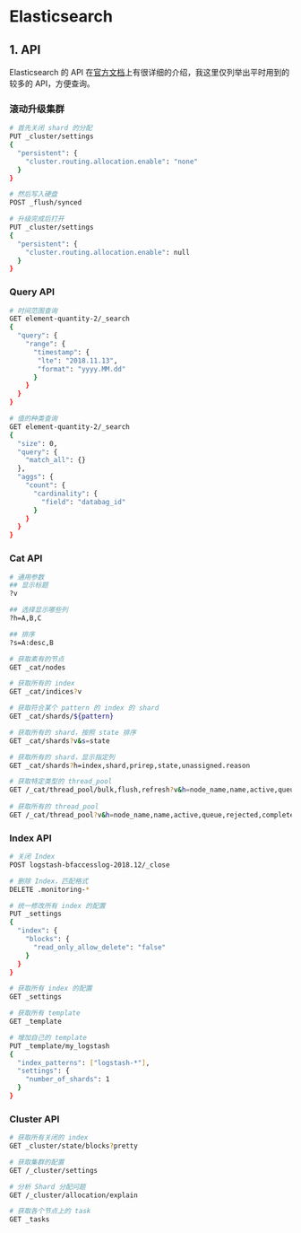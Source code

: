 # Elasticsearch

## 1. API

Elasticsearch 的 API 在[官方文档](https://www.elastic.co/guide/en/elasticsearch/reference/current/index.html)上有很详细的介绍，我这里仅列举出平时用到的较多的 API，方便查询。

### 滚动升级集群

```bash
# 首先关闭 shard 的分配
PUT _cluster/settings
{
  "persistent": {
    "cluster.routing.allocation.enable": "none"
  }
}

# 然后写入硬盘
POST _flush/synced

# 升级完成后打开
PUT _cluster/settings
{
  "persistent": {
    "cluster.routing.allocation.enable": null
  }
}
```

### Query API

```bash
# 时间范围查询
GET element-quantity-2/_search
{
  "query": {
    "range": {
      "timestamp": {
       "lte": "2018.11.13",
       "format": "yyyy.MM.dd"
      }
    }
  }
}

# 值的种类查询
GET element-quantity-2/_search
{
  "size": 0, 
  "query": {
    "match_all": {}
  },
  "aggs": {
    "count": {
      "cardinality": {
        "field": "databag_id"
      }
    }
  }
}
```

### Cat API

```bash
# 通用参数
## 显示标题
?v

## 选择显示哪些列
?h=A,B,C

## 排序
?s=A:desc,B

# 获取素有的节点
GET _cat/nodes

# 获取所有的 index
GET _cat/indices?v

# 获取符合某个 pattern 的 index 的 shard
GET _cat/shards/${pattern}

# 获取所有的 shard，按照 state 排序
GET _cat/shards?v&s=state

# 获取所有的 shard，显示指定列
GET _cat/shards?h=index,shard,prirep,state,unassigned.reason

# 获取特定类型的 thread_pool
GET /_cat/thread_pool/bulk,flush,refresh?v&h=node_name,name,active,queue,rejected,completed
​
# 获取所有的 thread_pool
GET /_cat/thread_pool?v&h=node_name,name,active,queue,rejected,completed
```

### Index API

```bash
# 关闭 Index
POST logstash-bfaccesslog-2018.12/_close

# 删除 Index，匹配格式
DELETE .monitoring-*

# 统一修改所有 index 的配置
PUT _settings
{
  "index": {
    "blocks": {
      "read_only_allow_delete": "false"
    }
  }
}

# 获取所有 index 的配置
GET _settings

# 获取所有 template
GET _template

# 增加自己的 template
PUT _template/my_logstash
{
  "index_patterns": ["logstash-*"],
  "settings": {
    "number_of_shards": 1
  }
}
```

### Cluster API

```bash
# 获取所有关闭的 index
GET _cluster/state/blocks?pretty

# 获取集群的配置
GET /_cluster/settings

# 分析 Shard 分配问题
GET /_cluster/allocation/explain

# 获取各个节点上的 task
GET _tasks
```

